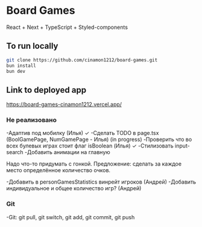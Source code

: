 # Board Games

React + Next + TypeScript + Styled-components

## To run locally

```bash
git clone https://github.com/cinamon1212/board-games.git
bun install
bun dev
```

## Link to deployed app

https://board-games-cinamon1212.vercel.app/

### Не реализовано

-Адаптив под мобилку (Илья) ✓
-Сделать TODO в page.tsx (BoolGamePage, NumGamePage - Илья) (in progress)
-Проверить что во всех булевых играх стоит флаг isBoolean (Илья) ✓
-Стилизовать input-search
-Добавить анимации на главную

Надо что-то придумать с гонкой. Предложение: сделать за каждое место определённое количество очков.

-Добавить в personGamesStatistics винрейт игроков (Андрей)
-Добавить индивидуальное и общее количество игр? (Андрей)

### Git

-Git: git pull, git switch, git add, git commit, git push
